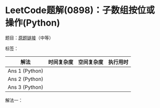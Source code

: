 # LeetCode题解(0898)：子数组按位或操作(Python)

题目：[原题链接](https://leetcode-cn.com/problems/bitwise-ors-of-subarrays/)（中等）

标签：

| 解法           | 时间复杂度 | 空间复杂度 | 执行用时 |
| -------------- | ---------- | ---------- | -------- |
| Ans 1 (Python) |            |            |          |
| Ans 2 (Python) |            |            |          |
| Ans 3 (Python) |            |            |          |

解法一：

